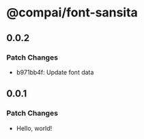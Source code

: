 # @compai/font-sansita

## 0.0.2

### Patch Changes

- b971bb4f: Update font data

## 0.0.1

### Patch Changes

- Hello, world!
